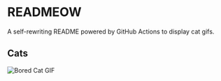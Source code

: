 # READMEOW

A self-rewriting README powered by GitHub Actions to display cat gifs.

## Cats

![Bored Cat GIF](https://media3.giphy.com/media/v1.Y2lkPTlhY2QwMmRhbjdidmZkd3UydWpuazhydDl4b3gzMDBkdGM0YnFkNmdmMWxzZmtjcSZlcD12MV9naWZzX3NlYXJjaCZjdD1n/mlvseq9yvZhba/200.gif)
